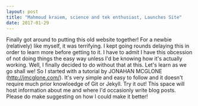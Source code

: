 ```yaml
---
layout: post
title: "Mahmoud kraiem, science and tek enthusiast, Launches Site"
date: 2017-01-29
---
```


Finally got around to putting this old website together! 
For a newbie (relatively) like myself, it was terrifying. I kept going rounds delaying this in order to learn more before getting to it. I have to admit I have this obcession of not doing things the easy way unless I'd be knowing how it's actually working. Well, I finally decided to do without that at this. Let's learn as we go shall we! 
So I started with a tutorial by JONAHAN MCGLONE (http://jmcglone.com/). It's very simple and easy to follow and it doesn't require much prior knowloedge of Git or Jekyll. Try it out!
This space will host information about me and where I'd occasionly write blog posts.
Please do make suggesting on how I could make it better!
